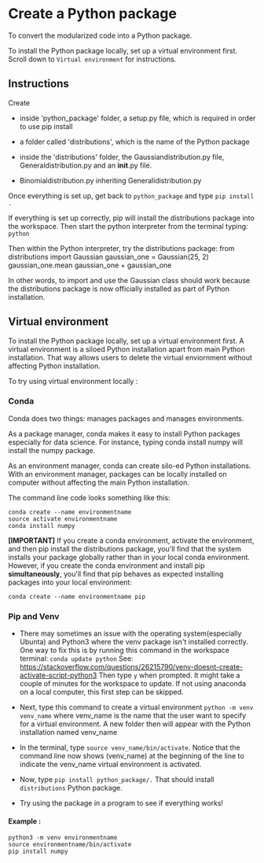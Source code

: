 # Create a Python package

To convert the modularized code into a Python package.

To install the Python package locally, set up a virtual environment first. Scroll down to `Virtual environment` for instructions.

## Instructions

Create

-   inside 'python_package' folder, a setup.py file, which is required in order to use pip install

-   a folder called 'distributions', which is the name of the Python package

-   inside the 'distributions' folder, the Gaussiandistribution.py file, Generaldistribution.py and an **init**.py file.

-   Binomialdistribution.py inheriting Generalidistribution.py

Once everything is set up, get back to `python_package` and type `pip install .`

If everything is set up correctly, pip will install the distributions package into the workspace.
Then start the python interpreter from the terminal typing: `python`

Then within the Python interpreter, try the distributions package:
from distributions import Gaussian
gaussian_one = Gaussian(25, 2)
gaussian_one.mean
gaussian_one + gaussian_one

In other words, to import and use the Gaussian class should work because the distributions package is now officially installed as part of Python installation.

## Virtual environment

To install the Python package locally, set up a virtual environment first. A virtual environment is a siloed Python installation apart from main Python installation. That way allows users to delete the virtual enviornment without affecting Python installation.

To try using virtual environment locally :

### Conda

Conda does two things: manages packages and manages environments.

As a package manager, conda makes it easy to install Python packages especially for data science. For instance, typing conda install numpy will install the numpy package.

As an environment manager, conda can create silo-ed Python installations. With an environment manager, packages can be locally installed on computer without affecting the main Python installation.

The command line code looks something like this:

    conda create --name environmentname
    source activate environmentname
    conda install numpy

**[IMPORTANT]** If you create a conda environment, activate the environment, and then pip install the distributions package, you'll find that the system installs your package globally rather than in your local conda environment. However, if you create the conda environment and install pip **simultaneously**, you'll find that pip behaves as expected installing packages into your local environment:

    conda create --name environmentname pip

### Pip and Venv

-   There may sometimes an issue with the operating system(especially Ubunta) and Python3 where the venv package isn't installed correctly. One way to fix this is by running this command in the workspace terminal: `conda update python` See: https://stackoverflow.com/questions/26215790/venv-doesnt-create-activate-script-python3 Then type `y` when prompted. It might take a couple of minutes for the workspace to update. If not using anaconda on a local computer, this first step can be skipped.

-   Next, type this command to create a virtual environment `python -m venv venv_name` where venv_name is the name that the user want to specify for a virtual environment. A new folder then will appear with the Python installation named venv_name

-   In the terminal, type `source venv_name/bin/activate`. Notice that the command line now shows (venv_name) at the beginning of the line to indicate the venv_name virtual environment is activated.

-   Now, type `pip install python_package/.` That should install `distributions` Python package.

-   Try using the package in a program to see if everything works!

#### Example :

    python3 -m venv environmentname
    source environmentname/bin/activate
    pip install numpy
